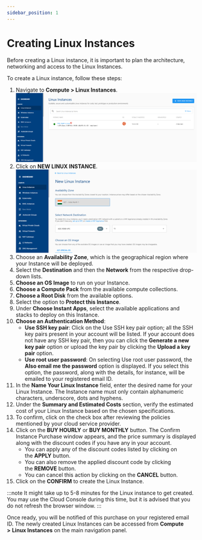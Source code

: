 ```yaml
---
sidebar_position: 1
---
```

# Creating Linux Instances

Before creating a Linux instance, it is important to plan the architecture, networking and access to the Linux Instances. 

To create a Linux instance, follow these steps:

1. Navigate to **Compute > Linux Instances**.
    ![Create Linux Instance](img/CreatingLinuxInstances1.png)
2. Click on **NEW LINUX INSTANCE**.
    ![Create Linux Instance](img/CreatingLinuxInstances2.png)
3. Choose an **Availability Zone**, which is the geographical region where your Instance will be deployed. 
4. Select the **Destination** and then the **Network** from the respective drop-down lists.
5. **Choose an OS Image** to run on your Instance.
6. **Choose a Compute Pack** from the available compute collections.
8. **Choose a Root Disk** from the available options.
9. Select the option to **Protect this Instance**.
10. Under **Choose Instant Apps**, select the available applications and stacks to deploy on this Instance.
11. **Choose an Authentication Method**:
    - **Use SSH key pair**: Click on the Use SSH key pair option; all the SSH key pairs present in your account will be listed. If your account does not have any SSH key pair, then you can click the **Generate a new key pair** option or upload the key pair by clicking the **Upload a key pair** option. 
    - **Use root user password**: On selecting Use root user password, the **Also email me the password** option is displayed. If you select this option, the password, along with the details, for instance, will be emailed to your registered email ID.
12. In the **Name Your Linux Instance** field, enter the desired name for your Linux Instance. The Instance name must only contain alphanumeric characters, underscore, dots and hyphens. 
13. Under the **Summary and Estimated Costs** section, verify the estimated cost of your Linux Instance based on the chosen specifications.
14. To confirm, click on the check box after reviewing the policies mentioned by your cloud service provider.
15. Click on the **BUY HOURLY** or **BUY MONTHLY** button. The Confirm Instance Purchase window appears, and the price summary is displayed along with the discount codes if you have any in your account. 
    - You can apply any of the discount codes listed by clicking on the **APPLY** button. 
    - You can also remove the applied discount code by clicking the **REMOVE** button. 
    - You can cancel this action by clicking on the **CANCEL** button.
16. Click on the **CONFIRM** to create the Linux Instance.

:::note
It might take up to 5-8 minutes for the Linux instance to get created. You may use the Cloud Console during this time, but it is advised that you do not refresh the browser window.
:::

Once ready, you will be notified of this purchase on your registered email ID. The newly created Linux Instances can be accessed from **Compute >** **Linux Instances** on the main navigation panel.
